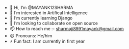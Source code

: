 - 👋 Hi, I’m @MAYANK12SHARMA
- 👀 I’m interested in Artifical Intelligence
- 🌱 I’m currently learning Django
- 💞️ I’m looking to collaborate on open source
- 📫 How to reach me :- sharmaji8991mayank@gmail.com
- 😄 Pronouns: He/him
- ⚡ Fun fact: I am currently in first year

<!---
MAYANK12SHARMA/MAYANK12SHARMA is a ✨ special ✨ repository because its `README.md` (this file) appears on your GitHub profile.
You can click the Preview link to take a look at your changes.
--->
